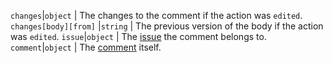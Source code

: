 `changes`|`object` | The changes to the comment if the action was `edited`. `changes[body][from]` |`string` | The previous version of the body if the action was `edited`. `issue`|`object` | The [issue](/rest/reference/issues) the comment belongs to. `comment`|`object` | The [comment](/rest/reference/issues#comments) itself.
